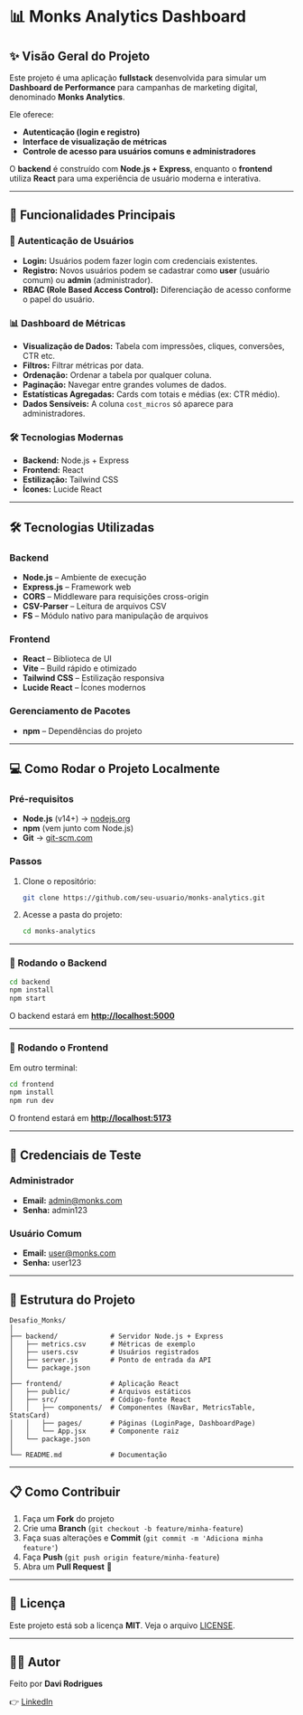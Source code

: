 # 📊 Monks Analytics Dashboard

## ✨ Visão Geral do Projeto

Este projeto é uma aplicação **fullstack** desenvolvida para simular um **Dashboard de Performance** para campanhas de marketing digital, denominado **Monks Analytics**.

Ele oferece:

* **Autenticação (login e registro)**
* **Interface de visualização de métricas**
* **Controle de acesso para usuários comuns e administradores**

O **backend** é construído com **Node.js + Express**, enquanto o **frontend** utiliza **React** para uma experiência de usuário moderna e interativa.

---

## 🚀 Funcionalidades Principais

### 🔐 Autenticação de Usuários

* **Login:** Usuários podem fazer login com credenciais existentes.
* **Registro:** Novos usuários podem se cadastrar como **user** (usuário comum) ou **admin** (administrador).
* **RBAC (Role Based Access Control):** Diferenciação de acesso conforme o papel do usuário.

### 📊 Dashboard de Métricas

* **Visualização de Dados:** Tabela com impressões, cliques, conversões, CTR etc.
* **Filtros:** Filtrar métricas por data.
* **Ordenação:** Ordenar a tabela por qualquer coluna.
* **Paginação:** Navegar entre grandes volumes de dados.
* **Estatísticas Agregadas:** Cards com totais e médias (ex: CTR médio).
* **Dados Sensíveis:** A coluna `cost_micros` só aparece para administradores.

### 🛠️ Tecnologias Modernas

* **Backend:** Node.js + Express
* **Frontend:** React
* **Estilização:** Tailwind CSS
* **Ícones:** Lucide React

---

## 🛠️ Tecnologias Utilizadas

### Backend

* **Node.js** – Ambiente de execução
* **Express.js** – Framework web
* **CORS** – Middleware para requisições cross-origin
* **CSV-Parser** – Leitura de arquivos CSV
* **FS** – Módulo nativo para manipulação de arquivos

### Frontend

* **React** – Biblioteca de UI
* **Vite** – Build rápido e otimizado
* **Tailwind CSS** – Estilização responsiva
* **Lucide React** – Ícones modernos

### Gerenciamento de Pacotes

* **npm** – Dependências do projeto

---

## 💻 Como Rodar o Projeto Localmente

### Pré-requisitos

* **Node.js** (v14+) → [nodejs.org](https://nodejs.org)
* **npm** (vem junto com Node.js)
* **Git** → [git-scm.com](https://git-scm.com)

### Passos

1. Clone o repositório:

   ```bash
   git clone https://github.com/seu-usuario/monks-analytics.git
   ```
2. Acesse a pasta do projeto:

   ```bash
   cd monks-analytics
   ```

---

### 🔹 Rodando o Backend

```bash
cd backend
npm install
npm start
```

O backend estará em **[http://localhost:5000](http://localhost:5000)**

---

### 🔹 Rodando o Frontend

Em outro terminal:

```bash
cd frontend
npm install
npm run dev
```

O frontend estará em **[http://localhost:5173](http://localhost:5173)**

---

## 🔑 Credenciais de Teste

### Administrador

* **Email:** [admin@monks.com](mailto:admin@monks.com)
* **Senha:** admin123

### Usuário Comum

* **Email:** [user@monks.com](mailto:user@monks.com)
* **Senha:** user123

---

## 📁 Estrutura do Projeto

```
Desafio_Monks/
│
├── backend/             # Servidor Node.js + Express
│   ├── metrics.csv      # Métricas de exemplo
│   ├── users.csv        # Usuários registrados
│   ├── server.js        # Ponto de entrada da API
│   └── package.json
│
├── frontend/            # Aplicação React
│   ├── public/          # Arquivos estáticos
│   ├── src/             # Código-fonte React
│   │   ├── components/  # Componentes (NavBar, MetricsTable, StatsCard)
│   │   ├── pages/       # Páginas (LoginPage, DashboardPage)
│   │   └── App.jsx      # Componente raiz
│   └── package.json
│
└── README.md            # Documentação
```

---

## 📋 Como Contribuir

1. Faça um **Fork** do projeto
2. Crie uma **Branch** (`git checkout -b feature/minha-feature`)
3. Faça suas alterações e **Commit** (`git commit -m 'Adiciona minha feature'`)
4. Faça **Push** (`git push origin feature/minha-feature`)
5. Abra um **Pull Request** 🚀

---

## 📄 Licença

Este projeto está sob a licença **MIT**. Veja o arquivo [LICENSE](LICENSE).

---

## 🙋‍♂️ Autor

Feito por **Davi Rodrigues**

👉 [LinkedIn](https://www.linkedin.com/in/davi-rodrigues-petronilho-aa4b9319a/)
